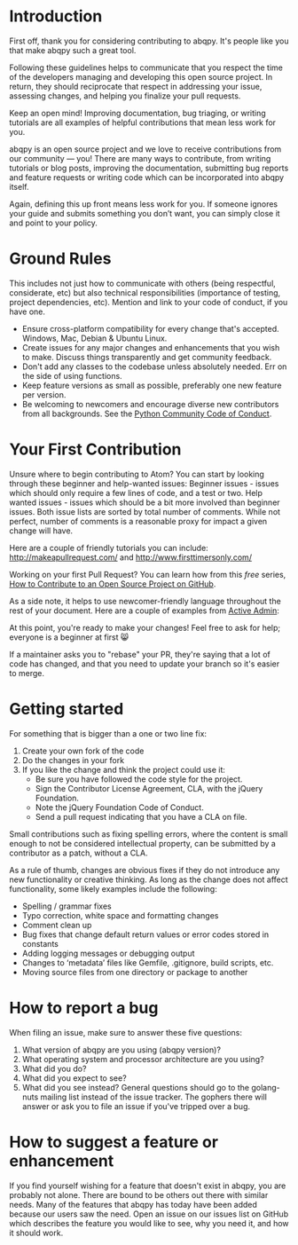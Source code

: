 # Introduction

First off, thank you for considering contributing to abqpy. It's people like you that make abqpy such a great tool.

Following these guidelines helps to communicate that you respect the time of the developers managing and developing this open source project. In return, they should reciprocate that respect in addressing your issue, assessing changes, and helping you finalize your pull requests.

Keep an open mind! Improving documentation, bug triaging, or writing tutorials are all examples of helpful contributions that mean less work for you.

abqpy is an open source project and we love to receive contributions from our community — you! There are many ways to contribute, from writing tutorials or blog posts, improving the documentation, submitting bug reports and feature requests or writing code which can be incorporated into abqpy itself.

Again, defining this up front means less work for you. If someone ignores your guide and submits something you don’t want, you can simply close it and point to your policy.

# Ground Rules

This includes not just how to communicate with others (being respectful, considerate, etc) but also technical responsibilities (importance of testing, project dependencies, etc). Mention and link to your code of conduct, if you have one.

- Ensure cross-platform compatibility for every change that's accepted. Windows, Mac, Debian & Ubuntu Linux.
- Create issues for any major changes and enhancements that you wish to make. Discuss things transparently and get community feedback.
- Don't add any classes to the codebase unless absolutely needed. Err on the side of using functions.
- Keep feature versions as small as possible, preferably one new feature per version.
- Be welcoming to newcomers and encourage diverse new contributors from all backgrounds. See the [Python Community Code of Conduct](https://www.python.org/psf/codeofconduct/).

# Your First Contribution

Unsure where to begin contributing to Atom? You can start by looking through these beginner and help-wanted issues:
Beginner issues - issues which should only require a few lines of code, and a test or two.
Help wanted issues - issues which should be a bit more involved than beginner issues.
Both issue lists are sorted by total number of comments. While not perfect, number of comments is a reasonable proxy for impact a given change will have.

Here are a couple of friendly tutorials you can include: http://makeapullrequest.com/ and http://www.firsttimersonly.com/

Working on your first Pull Request? You can learn how from this _free_ series, [How to Contribute to an Open Source Project on GitHub](https://egghead.io/series/how-to-contribute-to-an-open-source-project-on-github).

As a side note, it helps to use newcomer-friendly language throughout the rest of your document. Here are a couple of examples from [Active Admin](https://github.com/haiiliin/abqpy/blob/2023/CONTRIBUTING.md):

At this point, you're ready to make your changes! Feel free to ask for help; everyone is a beginner at first :smile_cat:

If a maintainer asks you to "rebase" your PR, they're saying that a lot of code has changed, and that you need to update your branch so it's easier to merge.

# Getting started

For something that is bigger than a one or two line fix:

1. Create your own fork of the code
2. Do the changes in your fork
3. If you like the change and think the project could use it:
   - Be sure you have followed the code style for the project.
   - Sign the Contributor License Agreement, CLA, with the jQuery Foundation.
   - Note the jQuery Foundation Code of Conduct.
   - Send a pull request indicating that you have a CLA on file.

Small contributions such as fixing spelling errors, where the content is small enough to not be considered intellectual property, can be submitted by a contributor as a patch, without a CLA.

As a rule of thumb, changes are obvious fixes if they do not introduce any new functionality or creative thinking. As long as the change does not affect functionality, some likely examples include the following:

- Spelling / grammar fixes
- Typo correction, white space and formatting changes
- Comment clean up
- Bug fixes that change default return values or error codes stored in constants
- Adding logging messages or debugging output
- Changes to ‘metadata’ files like Gemfile, .gitignore, build scripts, etc.
- Moving source files from one directory or package to another

# How to report a bug

When filing an issue, make sure to answer these five questions:

1. What version of abqpy are you using (abqpy version)?
2. What operating system and processor architecture are you using?
3. What did you do?
4. What did you expect to see?
5. What did you see instead?
   General questions should go to the golang-nuts mailing list instead of the issue tracker. The gophers there will answer or ask you to file an issue if you've tripped over a bug.

# How to suggest a feature or enhancement

If you find yourself wishing for a feature that doesn't exist in abqpy, you are probably not alone. There are bound to be others out there with similar needs. Many of the features that abqpy has today have been added because our users saw the need. Open an issue on our issues list on GitHub which describes the feature you would like to see, why you need it, and how it should work.
